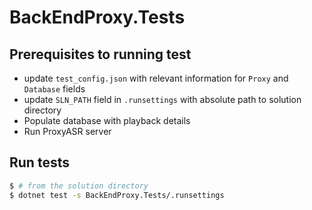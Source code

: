 # BackEndProxy.Tests

## Prerequisites to running test

* update `test_config.json` with relevant information for `Proxy` and `Database` fields
* update `SLN_PATH` field in `.runsettings` with absolute path to solution directory
* Populate database with playback details
* Run ProxyASR server

## Run tests

```bash
$ # from the solution directory
$ dotnet test -s BackEndProxy.Tests/.runsettings
```
